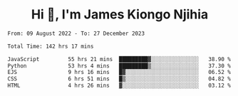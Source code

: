 <h1 align="center">Hi 👋, I'm James Kiongo Njihia</h1>

<!--START_SECTION:waka-->

```txt
From: 09 August 2022 - To: 27 December 2023

Total Time: 142 hrs 17 mins

JavaScript         55 hrs 21 mins  █████████▓░░░░░░░░░░░░░░░   38.90 %
Python             53 hrs 4 mins   █████████▒░░░░░░░░░░░░░░░   37.30 %
EJS                9 hrs 16 mins   █▓░░░░░░░░░░░░░░░░░░░░░░░   06.52 %
CSS                6 hrs 51 mins   █▒░░░░░░░░░░░░░░░░░░░░░░░   04.82 %
HTML               4 hrs 26 mins   ▓░░░░░░░░░░░░░░░░░░░░░░░░   03.12 %
```

<!--END_SECTION:waka-->
